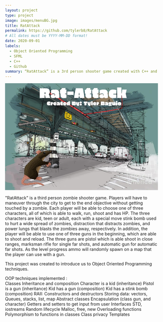 ```yaml
---
layout: project
type: project
image: images/menuBG.jpg
title: RatAttack
permalink: https://github.com/tylerb8/RatAttack
# All dates must be YYYY-MM-DD format!
date: 2020-09-01
labels:
  - Object Oriented Programming
  - SFML
  - C++
  - Github
summary: “RatAttack” is a 3rd person shooter game created with C++ and SFML (Simple and Fast Multimedia Library).
---
```


<div class="ui large rounded images">
  <img class="ui image" src="../images/menuBG.jpg ">
</div>

"RatAttack" is a third person zombie shooter game. Players will have to maneuver through the city to get to the end objective without getting touched by a zombie. Each player will be able to choose one of three characters, all of which is able to walk, run, shoot and has HP. The three characters are kid, teen or adult, each with a special move stink bomb used to hurt a wide spread of zombies, distraction that distracts zombies, and power lungs that blasts the zombies away, respectively. In addition, the player will be able to use one of three guns in the beginning, which are able to shoot and reload. The three guns are pistol which is able shoot in close ranges, marksman rifle for single far shots, and automatic gun for automatic far shots. As the level progress ammo will randomly spawn on a map that the player can use with a gun.

This project was created to introduce us to Object Oriented Programming techniques. 

OOP techniques implemented :  
    Classes
    Inheritance and composition
    Character is a kid (inheritance)
    Pistol is a gun (inheritance)
    Kid has a gun	(composition)
    Kid has a stink bomb (composition)
    RAII: Constructors and destructors
    Storing data: vectors, Queues, stacks, list, map
    Abstract classes
    Encapsulation (class gun, and character)
    Getters and setters to get input from user
    Interfaces
    STD, iostreams
    Random
    lifecycle
    Malloc, free, new
    Overloading functions
    Polymorphism to functions in classes
    Class privacy
    Templates


